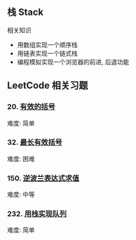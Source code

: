 ## 栈 Stack

相关知识

* 用数组实现一个顺序栈
* 用链表实现一个链式栈
* 编程模拟实现一个浏览器的前进, 后退功能

##  LeetCode 相关习题

### 20. [有效的括号](https://leetcode-cn.com/problems/valid-parentheses/)

难度: 简单

### 32. [最长有效括号](https://leetcode-cn.com/problems/longest-valid-parentheses/)

难度: 困难

### 150. [逆波兰表达式求值](https://leetcode-cn.com/problems/evaluate-reverse-polish-notation/)

难度: 中等

### 232. [用栈实现队列](https://leetcode-cn.com/problems/implement-queue-using-stacks/)

难度: 简单

